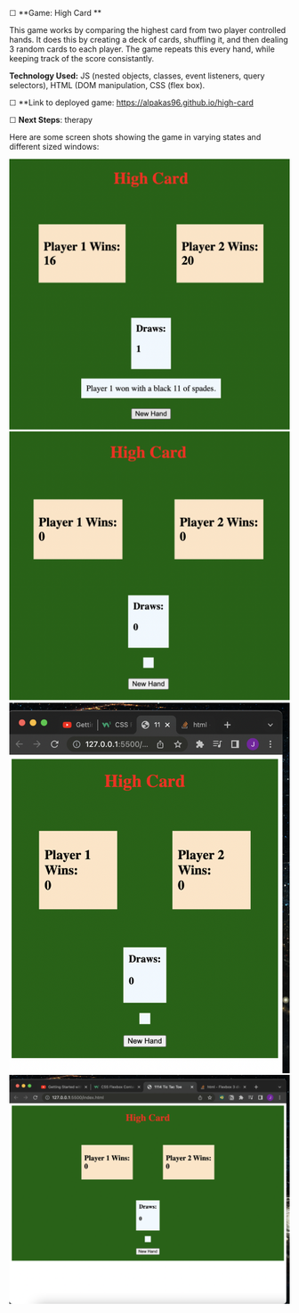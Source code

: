 ☐ **Game: High Card **

This game works by comparing the highest card from two player controlled hands. It does this by creating a deck of cards, shuffling it, and then dealing 3 random cards to each player. The game repeats this every hand, while keeping track of the score consistantly. 


**Technology Used:**
JS (nested objects, classes, event listeners, query selectors), HTML (DOM manipulation, CSS (flex box). 

☐ **Link to deployed game:  https://alpakas96.github.io/high-card 


☐ **Next Steps**: therapy

Here are some screen shots showing the game in varying states and different sized windows: 

![Alt text](assets/screenshots/Screen%20Shot%202022-12-02%20at%204.27.10%20PM.png?raw=true "Optional Title")
![Alt text](assets/screenshots/Screen%20Shot%202022-12-02%20at%204.27.32%20PM.png?raw=true "Optional Title")
![Alt text](assets/screenshots/Screen%20Shot%202022-12-02%20at%204.27.54%20PM.png?raw=true "Optional Title")
![Alt text](assets/screenshots/Screen%20Shot%202022-12-02%20at%204.28.07%20PM.png?raw=true "Optional Title")
